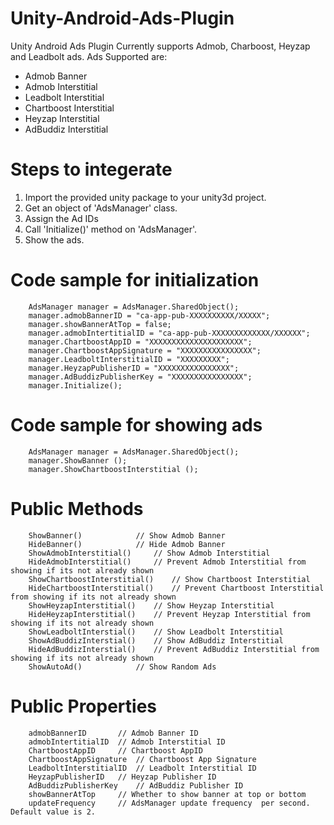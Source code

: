 # Unity-Android-Ads-Plugin
Unity Android Ads Plugin Currently supports Admob, Charboost, Heyzap and Leadbolt ads.
Ads Supported  are:
* Admob Banner
* Admob Interstitial
* Leadbolt Interstitial
* Chartboost Interstitial
* Heyzap Interstitial
* AdBuddiz Interstitial

# Steps to integerate
1. Import the provided unity package to your unity3d project.
2. Get an object of 'AdsManager' class.
3. Assign the Ad IDs
4. Call 'Initialize()' method on 'AdsManager'.
5. Show the ads.

# Code sample for initialization
		AdsManager manager = AdsManager.SharedObject();
		manager.admobBannerID = "ca-app-pub-XXXXXXXXXX/XXXXX";
		manager.showBannerAtTop = false;
		manager.admobIntertitialID = "ca-app-pub-XXXXXXXXXXXXX/XXXXXX";
		manager.ChartboostAppID = "XXXXXXXXXXXXXXXXXXXXX";
		manager.ChartboostAppSignature = "XXXXXXXXXXXXXXXX";
		manager.LeadboltInterstitialID = "XXXXXXXXX";
		manager.HeyzapPublisherID = "XXXXXXXXXXXXXXXX";
		manager.AdBuddizPublisherKey = "XXXXXXXXXXXXXXXX";
		manager.Initialize();
		
# Code sample for showing ads
		AdsManager manager = AdsManager.SharedObject();
		manager.ShowBanner ();
		manager.ShowChartboostInterstitial ();
		
# Public Methods
		ShowBanner()			// Show Admob Banner
		HideBanner()			// Hide Admob Banner
		ShowAdmobInterstitial()		// Show Admob Interstitial
		HideAdmobInterstitial()		// Prevent Admob Interstitial from showing if its not already shown
		ShowChartboostInterstitial()	// Show Chartboost Interstitial
		HideChartboostInterstitial()	// Prevent Chartboost Interstitial from showing if its not already shown
		ShowHeyzapInterstitial()	// Show Heyzap Interstitial
		HideHeyzapInterstitial()	// Prevent Heyzap Interstitial from showing if its not already shown
		ShowLeadboltInterstial()	// Show Leadbolt Interstitial
		ShowAdBuddizInterstial()	// Show AdBuddiz Interstitial
		HideAdBuddizInterstial()	// Prevent AdBuddiz Interstitial from showing if its not already shown
		ShowAutoAd()			// Show Random Ads

# Public Properties
		admobBannerID		// Admob Banner ID
		admobIntertitialID	// Admob Interstitial ID
		ChartboostAppID		// Chartboost AppID
		ChartboostAppSignature	// Chartboost App Signature
		LeadboltInterstitialID	// Leadbolt Interstitial ID
		HeyzapPublisherID	// Heyzap Publisher ID
		AdBuddizPublisherKey	// AdBuddiz Publisher ID
		showBannerAtTop		// Whether to show banner at top or bottom
		updateFrequency		// AdsManager update frequency  per second. Default value is 2.
